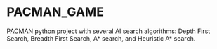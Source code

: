 # PACMAN_GAME
 PACMAN python project with several AI search algorithms: Depth First Search, Breadth First Search, A* search, and Heuristic A* search.
